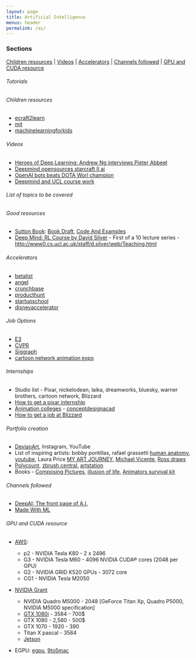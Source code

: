 ```yaml
---
layout: page
title: Artificial Intelligence
menus: header
permalink: /ai/
---
```


### Sections       
[Children resources](#children-resources) | [Videos](#videos) | [Accelerators](#accelerators) | [Channels followed](#channels-followed) | [GPU and CUDA resource](#gpu-and-cuda-resource)

###### Tutorials

###### Children resources

- [ecraft2learn](https://ecraft2learn.github.io/ai/)
- [mit](https://www.media.mit.edu/posts/kids-ai-devices/)
- [machinelearningforkids](https://machinelearningforkids.co.uk/#!/links#top)

###### Videos

- [Heroes of Deep Learning: Andrew Ng interviews Pieter Abbeel](https://www.youtube.com/watch?v=dmkPJpWCVcI)
- [Deepmind opensources starcraft II ai](https://www.youtube.com/watch?v=St5lxIxYGkI)
- [OpenAI bots beats DOTA Worl champion](https://www.youtube.com/watch?v=cLC_GHZCOVQ)
- [Deepmind and UCL course work](https://www.youtube.com/watch?v=_aUq7lmMfxo)


###### List of topics to be covered

###### Good resources 

- [Sutton Book](http://incompleteideas.net/sutton/book/the-book-2nd.html): [Book Draft](http://incompleteideas.net/sutton/book/bookdraft2016sep.pdf), [Code And Examples](https://github.com/ShangtongZhang/reinforcement-learning-an-introduction)
- [Deep Mind: RL Course by David Silver](https://www.youtube.com/watch?v=2pWv7GOvuf0) - First of a 10 lecture series - <http://www0.cs.ucl.ac.uk/staff/d.silver/web/Teaching.html>



###### Accelerators

- [betalist](https://betalist.com/)
- [angel](https://angel.co/)
- [crunchbase](https://www.crunchbase.com/)
- [producthunt](https://www.producthunt.com/)
- [startupschool](https://www.startupschool.org/)
- [disneyaccelerator](https://disneyaccelerator.com/)

###### Job Options

- [E3](https://e3expo.com/)
- [CVPR](http://cvpr2020.thecvf.com/jobs)
- [Siggraph](https://s2020.siggraph.org/)
- [cartoon network animation expo](https://www.ctnanimationexpo.com/index.php)

###### Internships
- Studio list - Pixar, nickelodean, laika, dreamworks, bluesky, warner brothers, cartoon network, Blizzard
- [How to get a pixar internship](https://www.youtube.com/watch?v=44DdiybwJ8c)
- [Animation colleges](https://www.animationcareerreview.com/articles/walt-disney-animation-studios-career-profile#:~:text=According%20to%20the%20company%20website,Maya%20or%20a%20similar%20program.) - [conceptdesignacad](http://conceptdesignacad.com/)
- [How to get a job at Blizzard](https://www.youtube.com/watch?v=dY-Ts69F4Xo)


###### Portfolio creation
- [DevianArt](https://www.deviantart.com/), Instagram, YouTube
- List of inspiring artists: bobby pontillas, rafael grassetti [human anatomy](https://gumroad.com/grassettiart), [youtube](https://www.youtube.com/watch?v=VmUikhiWu8c), Laura Price [MY ART JOURNEY](https://www.youtube.com/watch?v=lfZ8HKUhxak), [Michael Vicente](https://www.youtube.com/watch?v=dY-Ts69F4Xo), [Ross draws](https://www.youtube.com/channel/UCLEVrhumRsK67JkP3G4w5cQ/videos)
- [Polycount](https://polycount.com/forum), [zbrush central](https://www.zbrushcentral.com/t/gallery/227023), [artstation](https://www.artstation.com/)
- Books - [Composing Pictures](https://www.amazon.com/dp/B00LKL6Q3S/ref=dp-kindle-redirect?_encoding=UTF8&btkr=1), [illusion of life](https://www.amazon.com/Illusion-Life-Disney-Animation/dp/0786860707), [Animators survival kit](https://www.amazon.com/Animators-Survival-Kit-Expanded-Principles/dp/0571238343)

###### Channels followed

- [DeepAI: The front page of A.I.](https://deepai.org/)
- [Made With ML](https://madewithml.com/)


###### GPU and CUDA resource

- [AWS](http://docs.aws.amazon.com/AWSEC2/latest/UserGuide/accelerated-computing-instances.html): 
	- p2 - NVIDIA Tesla K80 - 2 x 2496
	- G3 - NVIDIA Tesla M60 - 4096 NVIDIA CUDA® cores (2048 per GPU)
	- G2 - NVIDIA GRID K520 GPUs - 3072 core
	- CG1 -  NVIDIA Tesla M2050

- [NVIDIA Grant](https://developer.nvidia.com/academic_gpu_seeding)
	- NVIDIA Quadro M5000 - 2048 [GeForce Titan Xp, Quadro P5000, NVIDIA M5000 specification]
	- [GTX 1080i](https://www.nvidia.com/en-us/geforce/products/10series/geforce-gtx-1080-ti/) - 3584 - 700$
	- GTX 1080 - 2,560 - 500$
	- GTX 1070 - 1920 - 390
	- Titan X pascal - 3584
	- [Jetson](https://www.phoronix.com/scan.php?page=article&item=jetson-tegra-x2&num=1)
- EGPU: [egpu](https://egpu.io/), [9to5mac](https://9to5mac.com/2017/04/11/hands-on-powering-the-macbook-pro-with-an-egpu-using-nvidias-new-pascal-drivers/)




